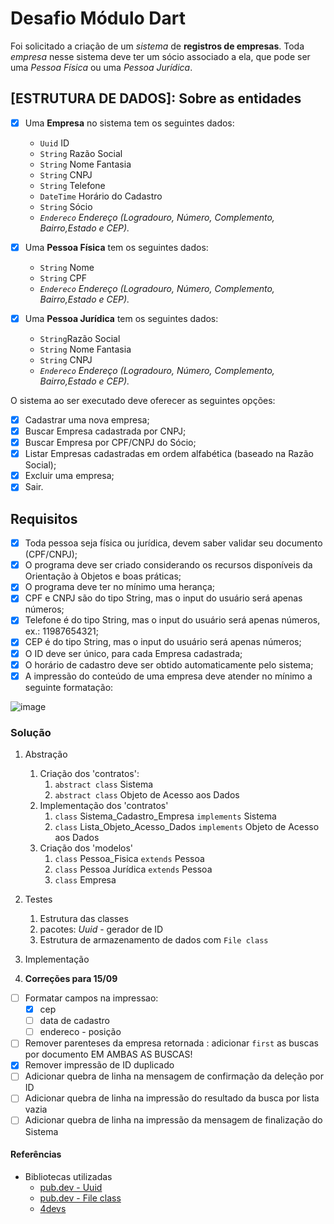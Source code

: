 # Desafio Módulo Dart

Foi solicitado a criação de um *sistema* de **registros de empresas**.
Toda *empresa* nesse sistema deve ter um sócio associado a ela, que pode ser uma *Pessoa Física* ou uma *Pessoa Jurídica*.

## [ESTRUTURA DE DADOS]: Sobre as entidades

- [x] Uma **Empresa** no sistema tem os seguintes dados:
  - `Uuid` ID
  - `String` Razão Social
  - `String` Nome Fantasia
  - `String` CNPJ
  - `String` Telefone
  - `DateTime` Horário do Cadastro
  - `String` Sócio
  - *`Endereco` Endereço (Logradouro, Número, Complemento, Bairro,Estado e CEP).*

- [x] Uma **Pessoa Física** tem os seguintes dados:
  - `String` Nome
  - `String` CPF
  - *`Endereco` Endereço (Logradouro, Número, Complemento, Bairro,Estado e CEP).*

- [x] Uma **Pessoa Jurídica** tem os seguintes dados:
  - `String`Razão Social
  - `String` Nome Fantasia
  - `String` CNPJ
  - *`Endereco` Endereço (Logradouro, Número, Complemento, Bairro,Estado e CEP).*

O sistema ao ser executado deve oferecer as seguintes opções:

- [x] Cadastrar uma nova empresa;
- [x] Buscar Empresa cadastrada por CNPJ;
- [x] Buscar Empresa por CPF/CNPJ do Sócio;
- [x] Listar Empresas cadastradas em ordem alfabética (baseado na Razão Social);
- [x] Excluir uma empresa;
- [x] Sair.

## Requisitos

- [x] Toda pessoa seja física ou jurídica, devem saber validar seu
documento (CPF/CNPJ);
- [x] O programa deve ser criado considerando os recursos disponíveis da
Orientação à Objetos e boas práticas;
- [x] O programa deve ter no mínimo uma herança;
- [x] CPF e CNPJ são do tipo String, mas o input do usuário será apenas
números;
- [x] Telefone é do tipo String, mas o input do usuário será apenas
números, ex.: 11987654321;
- [x] CEP é do tipo String, mas o input do usuário será apenas números;
- [x] O ID deve ser único, para cada Empresa cadastrada;
- [x] O horário de cadastro deve ser obtido automaticamente pelo sistema;
- [x] A impressão do conteúdo de uma empresa deve atender no mínimo a
seguinte formatação:

![image](https://i.imgur.com/rxxhn4U.png)

### Solução

1. Abstração
   1. Criação dos 'contratos':
      1. ``abstract class`` Sistema
      2. ``abstract class`` Objeto de Acesso aos Dados
   2. Implementação dos 'contratos'
      1. ``class`` Sistema_Cadastro_Empresa ``implements`` Sistema
      2. ``class`` Lista_Objeto_Acesso_Dados ``implements`` Objeto de Acesso aos Dados
   3. Criação dos 'modelos'
      1. ``class`` Pessoa_Fisica ``extends`` Pessoa
      2. ``class`` Pessoa Jurídica ``extends`` Pessoa
      3. ``class`` Empresa
2. Testes
   1. Estrutura das classes
   2. pacotes: *Uuid* - gerador de ID
   3. Estrutura de armazenamento de dados com ``File class``
3. Implementação

4. **Correções para 15/09**

- [ ] Formatar campos na impressao:
  - [x] cep
  - [ ] data de cadastro
  - [ ] endereco - posição
- [ ] Remover parenteses da empresa retornada : adicionar ``first`` as buscas por documento EM AMBAS AS BUSCAS!
- [x] Remover impressão de ID duplicado
- [ ] Adicionar quebra de linha na mensagem de confirmação da deleção por ID
- [ ] Adicionar quebra de linha na impressão do resultado da busca por lista vazia
- [ ] Adicionar quebra de linha na impressão da mensagem de finalização do Sistema

#### Referências

- Bibliotecas utilizadas
  - [pub.dev - Uuid](https://pub.dev/packages/uuid)
  - [pub.dev - File class](https://api.dart.dev/stable/2.18.0/dart-io/File-class.html)
  - [4devs](https://www.4devs.com.br/)
